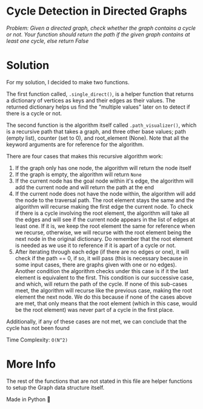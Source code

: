 # Cycle Detection in Directed Graphs 

*Problem: Given a directed graph, check whether the graph contains a cycle or not. Your function should return the path if the given graph contains at least one cycle, else return False*


# Solution 

For my solution, I decided to make two functions.

The first function called, `.single_direct()`, is a helper function that returns a dictionary of vertices as keys and their edges as their values. The returned dictionary helps us find the "multiple values" later on to detect if there is a cycle or not. 

The second function is the algorithm itself called `.path_visualizer()`, which is a recursive path that takes a graph, and three other base values; path (empty list), counter (set to 0), and root_element (None). Note that all the keyword arguments are for reference for the algorithm.

There are four cases that makes this recursive algorithm work:

  1) If the graph only has one node, the algorithm will return the node itself
  2) If the graph is empty, the algorithm will return `None`
  3) If the current node has the goal node within it's edge, the algorithm will add the current node and will return the path at the end
  4) If the current node does not have the node within, the algorithm will add the node to the traversal path. The root element stays the same and the algorithm will recurse making the first edge the current node. To check if there is a cycle involving the root element, the algorithm will take all the edges and will see if the current node appears in the list of edges at least one. If it is, we keep the root element the same for reference when we recurse, otherwise, we will recurse with the root element being the next node in the original dictionary. Do remember that the root element is needed as we use it to reference if it is apart of a cycle or not.
  5) After iterating through each edge (if there are no edges or one), it will check if the path == 0, if so, it will pass (this is necessary because in some input cases, there are graphs given with one or no edges). Another condition the algorithm checks under this case is if it the last element is equivalent to the first. This condition is our successive case, and which, will return the path of the cycle. If none of this sub-cases meet, the algorithm will recurse like the previous case, making the root element the next node. We do this because if none of the cases above are met, that only means that the root element (which in this case, would be the root element) was never part of a cycle in the first place.

  Additionally, if any of these cases are not met, we can conclude that the cycle has not been found
  
 Time Complexity: `O(N^2)`
 
 # More Info
 The rest of the functions that are not stated in this file are helper functions to setup the Graph data structure itself.
 
 Made in Python 🐍
